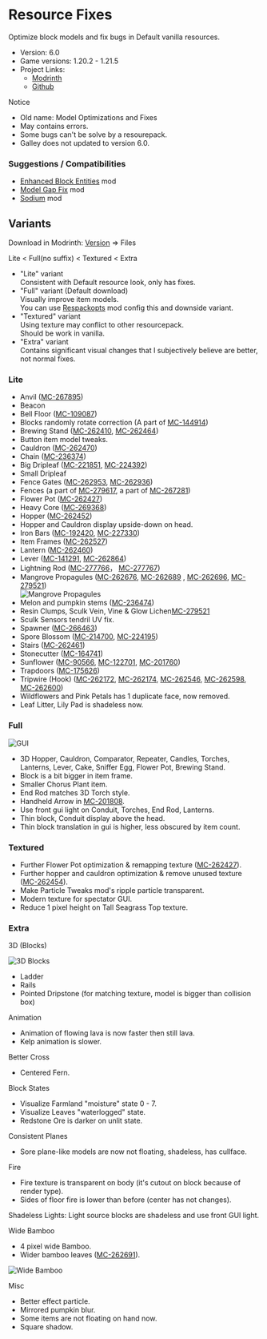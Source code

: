 # Resource Fixes

Optimize block models and fix bugs in Default vanilla resources.

- Version: 6.0
- Game versions: 1.20.2 - 1.21.5
- Project Links:
  - [Modrinth](https://modrinth.com/resourcepack/xq2isoUl)
  - [Github](https://github.com/Minecrafthyr/model_optis_and_fixes)

Notice

- Old name: Model Optimizations and Fixes
- May contains errors.
- Some bugs can't be solve by a resourepack.
- Galley does not updated to version 6.0.

### Suggestions / Compatibilities

- [Enhanced Block Entities](https://modrinth.com/mod/ebe) mod
- [Model Gap Fix](https://modrinth.com/mod/modelfix) mod
- [Sodium](https://modrinth.com/mod/sodium) mod

## Variants

Download in Modrinth: [Version](https://modrinth.com/resourcepack/xq2isoUl/version/6.0) => Files

Lite < Full(no suffix) < Textured < Extra

- "Lite" variant  
  Consistent with Default resource look, only has fixes.
- "Full" variant (Default download)  
  Visually improve item models.  
  You can use [Respackopts](https://modrinth.com/mod/TiF5QWZY) mod config this and downside variant.
- "Textured" variant  
  Using texture may conflict to other resourcepack.  
  Should be work in vanilla.
- "Extra" variant  
  Contains significant visual changes that I subjectively believe are better, not normal fixes.

### Lite

- Anvil ([MC-267895](https://bugs.mojang.com/browse/MC/issues/MC-267895 "Anvil's texture is mapped very strangely"))
- Beacon
- Bell Floor ([MC-109087](https://bugs.mojang.com/browse/MC/issues/MC-109087 "Faces of some blocks are not at all culled when said face is hidden by a solid, opaque block"))
- Blocks randomly rotate correction (A part of [MC-144914](https://bugs.mojang.com/browse/MC/issues/MC-144914 "Some blocks don't randomly rotate correctly"))
- Brewing Stand ([MC-262410](https://bugs.mojang.com/browse/MC/issues/MC-262410 "Brewing stand arms appear darker than they should"), [MC-262464](https://bugs.mojang.com/browse/MC/issues/MC-262464 "Brewing stand arms appear darker than they should"))
- Button item model tweaks.
- Cauldron ([MC-262470](https://bugs.mojang.com/browse/MC/issues/MC-262470 "Cauldron models are very unoptimized, causing render lag"))
- Chain ([MC-236374](https://bugs.mojang.com/browse/MC/issues/MC-236374 "Chains are rendered too dark when blocks are placed adjacent to them while smooth lighting is enabled"))
- Big Dripleaf ([MC-221851](https://bugs.mojang.com/browse/MC/issues/MC-221851 "Tilted big dripleaf texture mirrored incorrectly from underneath"), [MC-224392](https://bugs.mojang.com/browse/MC/issues/MC-224392 "Big dripleaves are rendered too dark when blocks are placed adjacent to them while smooth lighting is enabled"))
- Small Dripleaf
- Fence Gates ([MC-262953](https://bugs.mojang.com/browse/MC/issues/MC-262953 "Fence gate models are very unoptimized, causing lag among other issues"), [MC-262936](https://bugs.mojang.com/browse/MC/issues/MC-262936 "Some pixels of open fence gates are stretched"))
- Fences (a part of [MC-279617](https://bugs.mojang.com/browse/MC/issues/MC-279617 "Bamboo fence multipart rendering optimization - requires texture mapping modification"), a part of [MC-267281](https://bugs.mojang.com/browse/MC/issues/MC-267281 "Fence multipart model system performance optimization"))
- Flower Pot ([MC-262427](https://bugs.mojang.com/browse/MC/issues/MC-262427 "Flower pots and potted objects have very poorly optimized models and strange texture mapping"))
- Heavy Core ([MC-269368](https://bugs.mojang.com/browse/MC/issues/MC-269368 "Heavy Core bottom face not culled by blocks below"))
- Hopper ([MC-262452](https://bugs.mojang.com/browse/MC/issues/MC-262452 "Hopper models are unoptimized and cause rendering lag"))
- Hopper and Cauldron display upside-down on head.
- Iron Bars ([MC-192420](https://bugs.mojang.com/browse/MC/issues/MC-192420 "Iron bars Z-fight on the bottom and top"), [MC-227330](https://bugs.mojang.com/browse/MC/issues/MC-227330 "The bottom texture of bars are flipped 180° and do not match the top"))
- Item Frames ([MC-262527](https://bugs.mojang.com/browse/MC/issues/MC-262527 "Item frame models are quite unoptimized"))
- Lantern ([MC-262460](https://bugs.mojang.com/browse/MC/issues/MC-262460 "Unneeded face in hanging lantern model"))
- Lever ([MC-141291](https://bugs.mojang.com/browse/MC/issues/MC-141291 "lever state blockstate json backwards"), [MC-262864](https://bugs.mojang.com/browse/MC/issues/MC-262864 "Lever base texture is mapped upside-down"))
- Lightning Rod ([MC-277766](https://bugs.mojang.com/browse/MC/issues/MC-277766 '"On" lightning rod bottom texture is still mapped incorrectly')， [MC-277767](https://bugs.mojang.com/browse/MC/issues/MC-277767 '"On" lightning rods still use ambient occlusion'))
- Mangrove Propagules ([MC-262676](https://bugs.mojang.com/browse/MC/issues/MC-262676 "Mangrove propagules appear darker than they should due to shading not being disabled"), [MC-262689](https://bugs.mojang.com/browse/MC/issues/MC-262689 "Hanging mangrove propagule models are comically unoptimized") , [MC-262696](https://bugs.mojang.com/browse/MC/issues/MC-262696 "Potted mangrove propagules appear darker than they should due to shading not being disabled"), [MC-279521](https://bugs.mojang.com/browse/MC/issues/MC-262676 "Mangrove propagules appear darker than they should due to shading not being disabled"))  
  ![Mangrove Propagules](Pictures/Mangrove%20Propagules.png)
- Melon and pumpkin stems ([MC-236474](https://bugs.mojang.com/browse/MC/issues/MC-236474 "Melon and pumpkin stems appear much darker than they should"))
- Resin Clumps, Sculk Vein, Vine & Glow Lichen[MC-279521](https://bugs.mojang.com/browse/MC/issues/MC-279521 "Up & down faces of resin clumps, sculk veins, vines & glow lichen are not mirrored from behind")
- Sculk Sensors tendril UV fix.
- Spawner ([MC-266463](https://bugs.mojang.com/browse/MC/issues/MC-266463 "The interior north and south faces of trial spawners are culled incorrectly"))
- Spore Blossom ([MC-214700](https://bugs.mojang.com/browse/MC/issues/MC-214700 "Spore blossom top leaf texture is not mirrored correctly from behind"), [MC-224195](https://bugs.mojang.com/browse/MC/issues/MC-224195 "Parity issue: Differences in the spore blossom model in JE/BE"))
- Stairs ([MC-262461](https://bugs.mojang.com/browse/MC/issues/MC-262461 "Stair models are unoptimized and can cause rendering lag"))
- Stonecutter ([MC-164741](https://bugs.mojang.com/browse/MC/issues/MC-164741 "Stonecutter blades are much brighter when north/south than east/west"))
- Sunflower ([MC-90566](https://bugs.mojang.com/browse/MC/issues/MC-90566 "The plants of sunflowers don't connect to their stems"), [MC-122701](https://bugs.mojang.com/browse/MC/issues/MC-122701 "Sunflowers are stretched"), [MC-201760](https://bugs.mojang.com/browse/MC/issues/MC-201760 "Sunflower top half cross model is not mirrored on the back"))
- Trapdoors ([MC-175626](https://bugs.mojang.com/browse/MC/issues/MC-175626 "Trapdoors are rendered too dark when blocks are placed adjacent to them while smooth lighting is enabled"))
- Tripwire (Hook) ([MC-262172](https://bugs.mojang.com/browse/MC/issues/MC-262172 "Tripwire hook model incorrect - stick does not attach to ring symmetrically"), [MC-262174](https://bugs.mojang.com/browse/MC/issues/MC-262174 "The section of tripwire that is attached to a tripwire hook is stretched"), [MC-262546](https://bugs.mojang.com/browse/MC/issues/MC-262546 "Texture mapping on tripwire hook rings appears to be wrong"), [MC-262598](https://bugs.mojang.com/browse/MC/issues/MC-262598 'Tripwire textures in the tripwire hook "attached: true" state have a wrong black rendering when the tripwire hook is attached to a non-transparent block'), [MC-262600](https://bugs.mojang.com/browse/MC/issues/MC-262600 "Tripwire texture can rotate unexpectedly when neighbouring connections change / is mapped inconsistently"))
- Wildflowers and Pink Petals has 1 duplicate face, now removed.
- Leaf Litter, Lily Pad is shadeless now.

### Full

![GUI](Pictures/GUI.png)

- 3D Hopper, Cauldron, Comparator, Repeater, Candles, Torches, Lanterns, Lever, Cake, Sniffer Egg, Flower Pot, Brewing Stand.
- Block is a bit bigger in item frame.
- Smaller Chorus Plant item.
- End Rod matches 3D Torch style.
- Handheld Arrow in [MC-201808](https://bugs.mojang.com/browse/MC/issues/MC-201808).
- Use front gui light on Conduit, Torches, End Rod, Lanterns.
- Thin block, Conduit display above the head.
- Thin block translation in gui is higher, less obscured by item count.

### Textured

- Further Flower Pot optimization & remapping texture ([MC-262427](https://bugs.mojang.com/browse/MC/issues/MC-262427 "Flower pots and potted objects have very poorly optimized models and strange texture mapping")).
- Further hopper and cauldron optimization & remove unused texture ([MC-262454](https://bugs.mojang.com/browse/MC/issues/MC-262454 "Unused pixels in hopper top texture and hopper side texture")).
- Make Particle Tweaks mod's ripple particle transparent.
- Modern texture for spectator GUI.
- Reduce 1 pixel height on Tall Seagrass Top texture.

### Extra

3D (Blocks)

![3D Blocks](Pictures/3D%20Blocks.png)

- Ladder
- Rails
- Pointed Dripstone (for matching texture, model is bigger than collision box)

Animation

- Animation of flowing lava is now faster then still lava.
- Kelp animation is slower.

Better Cross

- Centered Fern.

Block States

- Visualize Farmland "moisture" state 0 - 7.
- Visualize Leaves "waterlogged" state.
- Redstone Ore is darker on unlit state.

Consistent Planes

- Sore plane-like models are now not floating, shadeless, has cullface.

Fire

- Fire texture is transparent on body (it's cutout on block because of render type).
- Sides of floor fire is lower than before (center has not changes).

Shadeless Lights: Light source blocks are shadeless and use front GUI light.

Wide Bamboo

- 4 pixel wide Bamboo.
- Wider bamboo leaves ([MC-262691](https://bugs.mojang.com/browse/MC/issues/MC-262691)).

![Wide Bamboo](Pictures/Wide%20Bamboo.png)

Misc

- Better effect particle.
- Mirrored pumpkin blur.
- Some items are not floating on hand now.
- Square shadow.
